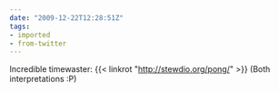 ```yaml
---
date: "2009-12-22T12:28:51Z"
tags:
- imported
- from-twitter
---
```

Incredible timewaster: {{< linkrot "http://stewdio.org/pong/" >}} (Both interpretations :P)
